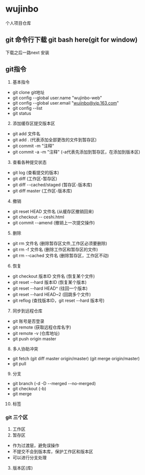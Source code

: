 # wujinbo
个人项目仓库
## git 命令行下载 git bash here(git for window)
下载之后一路next 安装
## git指令
1. 基本指令
- git clone git地址
- git config --global user.name "wujinbo-web"
- git config --global user.email "wujinbo@vip.163.com"
- git config --list
- git status  
2. 添加缓存区提交版本区
- git add 文件名
- git add .     (代表添加全部更改的文件到暂存区)
- git commit -m "注释"
- git commit -a -m "注释" (-a代表先添加到暂存区，在添加到版本区)
3. 查看各种提交状态
- git log     (查看提交的版本)
- git diff    (工作区-暂存区)
- git diff --cached/staged (暂存区-版本库)
- git diff master  (工作区-版本库)
4. 撤销
- git reset HEAD 文件名  (从缓存区撤销回来)
- git checkout -- ceshi.html
- git commit --amend  (撤销上一次提交操作)
5. 删除
- git rm 文件名 (删除暂存区文件,工作区必须要删除)
- git rm -f 文件名 (删除工作区和暂存区的文件)
- git rm --cached 文件名 (删除暂存区，工作区不动)
6. 恢复
- git checkout 版本ID 文件名 (恢复某个文件)
- git reset --hard 版本ID    (恢复某个版本)
- git reset --hard HEAD^     (往回一个版本)
- git reset --hard HEAD~2    (回跳多个文件)
- git reflog (查找版本ID，git reset --hard 版本号)
7. 同步到远程仓库
- git 账号是否登录
- git remote (获取远程仓库名字)
- git remote -v (仓库地址)
- git push origin master
8. 多人协助冲突
- git fetch  (git diff master origin/master) (git merge origin/master)
- git pull
9. 分支
- git branch (-d -D  --merged  --no-merged)
- git checkout (-b)
- git merge
10. 标签
### git 三个区
1. 工作区
2. 暂存区
- 作为过渡层，避免误操作
- 不提交不会到版本库，保护工作区和版本区
- 可以进行分支处理
3. 版本区(库)
